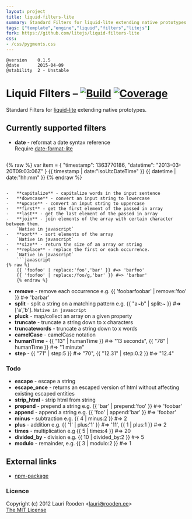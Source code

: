 ```yaml
---
layout: project
title: liquid-filters-lite
summary: Standard Filters for liquid-lite extending native prototypes
tags: ["template","engine","liquid","filters","litejs"]
fork: https://github.com/litejs/liquid-filters-lite
css:
- /css/pygments.css
---
```

[1]: https://secure.travis-ci.org/litejs/liquid-filters-lite.png
[2]: https://travis-ci.org/litejs/liquid-filters-lite
[3]: https://coveralls.io/repos/litejs/liquid-filters-lite/badge.png
[4]: https://coveralls.io/r/litejs/liquid-filters-lite

[date-format-lite]: http://www.litejs.com/date-format-lite/
[liquid-lite]: http://www.litejs.com/liquid-lite/
[npm-package]: https://npmjs.org/package/liquid-filters-lite



    @version    0.1.5
    @date       2015-04-09
    @stability  2 - Unstable




Liquid Filters &ndash; [![Build][1]][2] [![Coverage][3]][4]
==============

Standard Filters for [liquid-lite][] extending native prototypes.


Currently supported filters
---------------------------

- **date** - reformat a date syntax reference  
    Require [date-format-lite][]
    ```javascript
{% raw %}
    var item = { "timestamp": 1363770186, "datetime": "2013-03-20T09:03:06Z" }
    {{ timestamp | date:"isoUtcDateTime" }}
    {{ datetime | date:"hh:mm" }}
    {% endraw %}
```

-   **capitalize** - capitalize words in the input sentence
-   **downcase** - convert an input string to lowercase
-   **upcase** - convert an input string to uppercase
-   **first** - get the first element of the passed in array
-   **last** - get the last element of the passed in array
-   **join** - join elements of the array with certain character between them.
    `Native in javascript`
-   **sort** - sort elements of the array
    `Native in javascript`
-   **size** - return the size of an array or string
-   **replace** - replace the first or each occurrence. 
    `Native in javascript`
    ```javascript
{% raw %}
    {{ 'foofoo' | replace:'foo','bar' }} #=> 'barfoo'
    {{ 'foofoo' | replace:/foo/g,'bar' }} #=> 'barbar'
    {% endraw %}
```
-   **remove** - remove each occurrence e.g. {{ 'foobarfoobar' | remove:'foo' }} #=> 'barbar'
-   **split** - split a string on a matching pattern e.g. {{ "a~b" | split:~ }} #=> ['a','b'].
    `Native in javascript`
-   **pluck** - map/collect an array on a given property
-   **truncate** - truncate a string down to x characters
-   **truncatewords** - truncate a string down to x words
-   **camelCase** - camelCase notation
-   **humanTime** - {{ "13" | humanTime }} #=> "13 seconds", {{ "78" | humanTime }} #=> "1 minute"
-   **step** - {{ "71" | step:5 }} #=> "70", {{ "12.31" | step:0.2 }} #=> "12.4"



### Todo

- **escape** - escape a string
- **escape_once** - returns an escaped version of html without affecting existing escaped entities
- **strip_html** - strip html from string
- **prepend** - prepend a string e.g. {{ 'bar' | prepend:'foo' }} #=> 'foobar'
- **append** - append a string e.g. {{ 'foo' | append:'bar' }} #=> 'foobar'
- **minus** - subtraction e.g. {{ 4 | minus:2 }} #=> 2
- **plus** - addition e.g. {{ '1' | plus:'1' }} #=> '11', {{ 1 | plus:1 }} #=> 2
- **times** - multiplication e.g {{ 5 | times:4 }} #=> 20
- **divided_by** - division e.g. {{ 10 | divided_by:2 }} #=> 5
- **modulo** - remainder, e.g. {{ 3 | modulo:2 }} #=> 1


External links
--------------

-   [npm-package][]


### Licence

Copyright (c) 2012 Lauri Rooden &lt;lauri@rooden.ee&gt;  
[The MIT License](http://lauri.rooden.ee/mit-license.txt)


